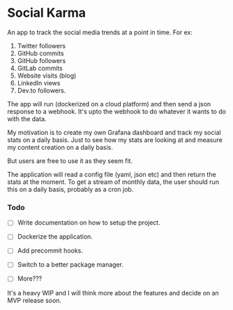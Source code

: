 # Social Karma

An app to track the social media trends at a point in time. For ex: 

1. Twitter followers
2. GitHub commits
3. GitHub followers
3. GitLab commits
4. Website visits (blog)
5. LinkedIn views
6. Dev.to followers.

The app will run (dockerized on a cloud platform) and then send a json response to a webhook. 
It's upto the webhook to do whatever it wants to do with the data. 

My motivation is to create my own Grafana dashboard and track my social stats on a daily basis.
Just to see how my stats are looking at and measure my content creation on a daily basis. 

But users are free to use it as they seem fit. 

The application will read a config file (yaml, json etc) and then return the stats at the moment. 
To get a stream of monthly data, the user should run this on a daily basis, probably as a cron job.

### Todo

- [ ] Write documentation on how to setup the project. 
- [ ] Dockerize the application.
- [ ] Add precommit hooks.
- [ ] Switch to a better package manager.
- [ ] More???


It's a heavy WIP and I will think more about the features and decide on an MVP release
soon.
